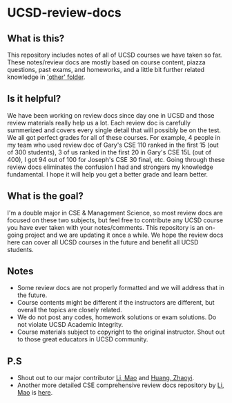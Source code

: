 # UCSD-review-docs
## **What is this?**
This repository includes notes of all of UCSD courses we have taken so far. These notes/review docs are mostly based on course content, piazza questions, past exams, and homeworks, and a little bit further related knowledge in ['other' folder](https://github.com/yeelimtse/UCSD-review-docs/tree/master/others).

## **Is it helpful?**
We have been working on review docs since day one in UCSD and those review materials really help us a lot. Each review doc is carefully summerized and covers every single detail that will possibly be on the test. We all got perfect grades for all of these courses. For example, 4 people in my team who used review doc of Gary's CSE 110 ranked in the first 15 (out of 300 students), 3 of us ranked in the first 20 in Gary's CSE 15L (out of 400), I got 94 out of 100 for Joseph's CSE 30 final, etc. Going through these review docs eliminates the confusion I had and strongers my knowledge fundamental. I hope it will help you get a better grade and learn better.
## **What is the goal?**
I'm a double major in CSE & Management Science, so most review docs are focused on these two subjects, but feel free to contribute any UCSD course you have ever taken with your notes/comments. This repository is an on-going project and we are updating it once a while. We hope the review docs here can cover all UCSD courses in the future and benefit all UCSD students.
## **Notes**
- Some review docs are not properly formatted and we will address that in the future.
- Course contents might be different if the instructors are different, but overall the topics are closely related.
- We do not post any codes, homework solutions or exam solutions. Do not violate UCSD Academic Integrity. 
- Course materials subject to copyright to the original instructor. Shout out to those great educators in UCSD community.
## **P.S**
- Shout out to our major contributor [Li, Mao](https://www.li-mao.net/) and [Huang, Zhaoyi](https://github.com/ZhaoyiHuangUCSD).
- Another more detailed CSE comprehensive review docs repository by [Li, Mao](https://www.li-mao.net/) is [here](https://github.com/maoli131/UCSD-CSE-ReviewDocs).